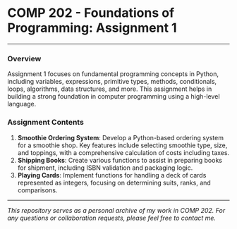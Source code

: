 # COMP 202 - Foundations of Programming: Assignment 1

---

### Overview
Assignment 1 focuses on fundamental programming concepts in Python, including variables, expressions, primitive types, methods, conditionals, loops, algorithms, data structures, and more. This assignment helps in building a strong foundation in computer programming using a high-level language.

### Assignment Contents
1. **Smoothie Ordering System**: Develop a Python-based ordering system for a smoothie shop. Key features include selecting smoothie type, size, and toppings, with a comprehensive calculation of costs including taxes.
2. **Shipping Books**: Create various functions to assist in preparing books for shipment, including ISBN validation and packaging logic.
3. **Playing Cards**: Implement functions for handling a deck of cards represented as integers, focusing on determining suits, ranks, and comparisons.


---

*This repository serves as a personal archive of my work in COMP 202. For any questions or collaboration requests, please feel free to contact me.*
